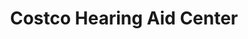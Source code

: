 ---
title: "Costco Hearing Aid Center"
url: /tigard/costco-hearing-aid-center/
shop: hearing aids
---